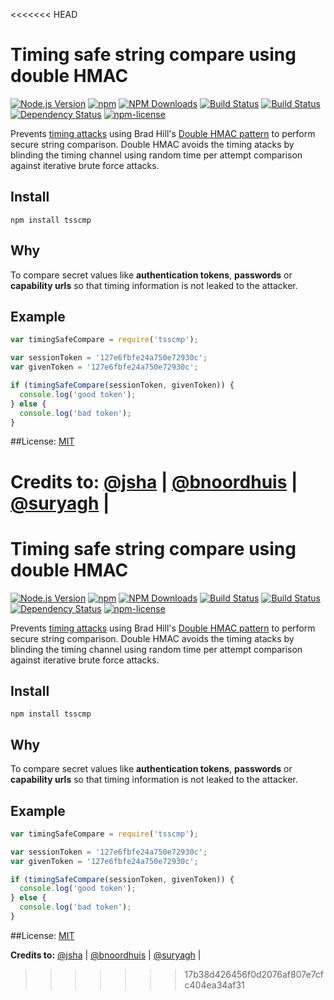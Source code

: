 <<<<<<< HEAD
# Timing safe string compare using double HMAC

[![Node.js Version](https://img.shields.io/node/v/tsscmp.svg?style=flat-square)](https://nodejs.org/en/download)
[![npm](https://img.shields.io/npm/v/tsscmp.svg?style=flat-square)](https://npmjs.org/package/tsscmp)
[![NPM Downloads](https://img.shields.io/npm/dm/tsscmp.svg?style=flat-square)](https://npmjs.org/package/tsscmp)
[![Build Status](https://img.shields.io/travis/suryagh/tsscmp/master.svg?style=flat-square)](https://travis-ci.org/suryagh/tsscmp)
[![Build Status](https://img.shields.io/appveyor/ci/suryagh/tsscmp/master.svg?style=flat-square&label=windows)](https://ci.appveyor.com/project/suryagh/tsscmp)
[![Dependency Status](http://img.shields.io/david/suryagh/tsscmp.svg?style=flat-square)](https://david-dm.org/suryagh/tsscmp)
[![npm-license](http://img.shields.io/npm/l/tsscmp.svg?style=flat-square)](LICENSE)


Prevents [timing attacks](http://codahale.com/a-lesson-in-timing-attacks/) using Brad Hill's
[Double HMAC pattern](https://www.nccgroup.trust/us/about-us/newsroom-and-events/blog/2011/february/double-hmac-verification/)
to perform secure string comparison. Double HMAC avoids the timing atacks by blinding the
timing channel using random time per attempt comparison against iterative brute force attacks.


## Install

```
npm install tsscmp
```
## Why
To compare secret values like **authentication tokens**, **passwords** or
**capability urls** so that timing information is not
leaked to the attacker.

## Example

```js
var timingSafeCompare = require('tsscmp');

var sessionToken = '127e6fbfe24a750e72930c';
var givenToken = '127e6fbfe24a750e72930c';

if (timingSafeCompare(sessionToken, givenToken)) {
  console.log('good token');
} else {
  console.log('bad token');
}
```
##License: 
[MIT](LICENSE)

**Credits to:**  [@jsha](https://github.com/jsha) |
[@bnoordhuis](https://github.com/bnoordhuis) |
[@suryagh](https://github.com/suryagh) |
=======
# Timing safe string compare using double HMAC

[![Node.js Version](https://img.shields.io/node/v/tsscmp.svg?style=flat-square)](https://nodejs.org/en/download)
[![npm](https://img.shields.io/npm/v/tsscmp.svg?style=flat-square)](https://npmjs.org/package/tsscmp)
[![NPM Downloads](https://img.shields.io/npm/dm/tsscmp.svg?style=flat-square)](https://npmjs.org/package/tsscmp)
[![Build Status](https://img.shields.io/travis/suryagh/tsscmp/master.svg?style=flat-square)](https://travis-ci.org/suryagh/tsscmp)
[![Build Status](https://img.shields.io/appveyor/ci/suryagh/tsscmp/master.svg?style=flat-square&label=windows)](https://ci.appveyor.com/project/suryagh/tsscmp)
[![Dependency Status](http://img.shields.io/david/suryagh/tsscmp.svg?style=flat-square)](https://david-dm.org/suryagh/tsscmp)
[![npm-license](http://img.shields.io/npm/l/tsscmp.svg?style=flat-square)](LICENSE)


Prevents [timing attacks](http://codahale.com/a-lesson-in-timing-attacks/) using Brad Hill's
[Double HMAC pattern](https://www.nccgroup.trust/us/about-us/newsroom-and-events/blog/2011/february/double-hmac-verification/)
to perform secure string comparison. Double HMAC avoids the timing atacks by blinding the
timing channel using random time per attempt comparison against iterative brute force attacks.


## Install

```
npm install tsscmp
```
## Why
To compare secret values like **authentication tokens**, **passwords** or
**capability urls** so that timing information is not
leaked to the attacker.

## Example

```js
var timingSafeCompare = require('tsscmp');

var sessionToken = '127e6fbfe24a750e72930c';
var givenToken = '127e6fbfe24a750e72930c';

if (timingSafeCompare(sessionToken, givenToken)) {
  console.log('good token');
} else {
  console.log('bad token');
}
```
##License: 
[MIT](LICENSE)

**Credits to:**  [@jsha](https://github.com/jsha) |
[@bnoordhuis](https://github.com/bnoordhuis) |
[@suryagh](https://github.com/suryagh) |
>>>>>>> 17b38d426456f0d2076af807e7cfc404ea34af31
 